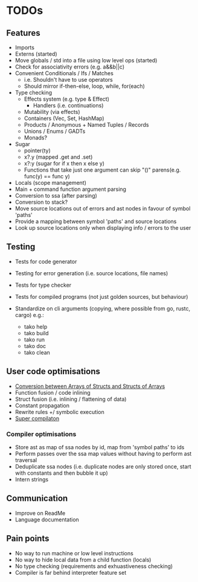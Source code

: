 # TODOs

## Features

- Imports
- Externs (started)
- Move globals / std into a file using low level ops (started)
- Check for associativity errors (e.g. a&&b||c)
- Convenient Conditionals / Ifs / Matches
  - i.e. Shouldn't have to use operators
  - Should mirror if-then-else, loop, while, for(each)
- Type checking
  - Effects system (e.g. type & Effect)
    - Handlers (i.e. continuations)
  - Mutability (via effects)
  - Containers (Vec, Set, HashMap)
  - Products / Anonymous + Named Tuples / Records
  - Unions / Enums / GADTs
  - Monads?
- Sugar
  - pointer(ty)
  - x?.y (mapped .get and .set)
  - x?:y (sugar for if x then x else y)
  - Functions that take just one argument can skip "()" parens(e.g. func(y) == func y)
- Locals (scope management)
- Main + command function argument parsing
- Conversion to ssa (after parsing)
- Conversion to stack?
- Move source locations out of errors and ast nodes in favour of symbol 'paths'
- Provide a mapping between symbol 'paths' and source locations
- Look up source locations only when displaying info / errors to the user

## Testing

- Tests for code generator
- Testing for error generation (i.e. source locations, file names)
- Tests for type checker
- Tests for compiled programs (not just golden sources, but behaviour)

- Standardize on cli arguments (copying, where possible from go, rustc, cargo) e.g.:
  - tako help
  - tako build
  - tako run
  - tako doc
  - tako clean

## User code optimisations

- [Conversion between Arrays of Structs and Structs of Arrays](https://en.wikipedia.org/wiki/AoS_and_SoA)
- Function fusion / code inlining
- Struct fusion (i.e. inlining / flattening of data)
- Constant propagation
- Rewrite rules +/ symbolic execution
- [Super compilaton](https://www.microsoft.com/en-us/research/wp-content/uploads/2016/07/supercomp-by-eval.pdf)

### Compiler optimisations

- Store ast as map of ssa nodes by id, map from 'symbol paths' to ids
- Perform passes over the ssa map values without having to perform ast traversal
- Deduplicate ssa nodes (i.e. duplicate nodes are only stored once, start with constants and then bubble it up)
- Intern strings

## Communication

- Improve on ReadMe
- Language documentation

## Pain points

- No way to run machine or low level instructions
- No way to hide local data from a child function (locals)
- No type checking (requirements and exhuastiveness checking)
- Compiler is far behind interpreter feature set
